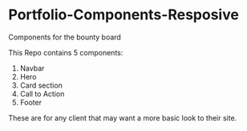 # Portfolio-Components-Resposive
 Components for the bounty board
 
 This Repo contains 5 components:
 1. Navbar
 2. Hero
 3. Card section
 4. Call to Action
 5. Footer

These are for any client that may want a more basic look to their site. 


